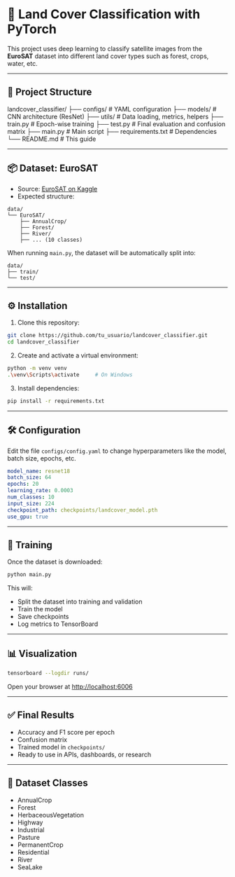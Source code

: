 # 🚀 Land Cover Classification with PyTorch

This project uses deep learning to classify satellite images from the **EuroSAT** dataset into different land cover types such as forest, crops, water, etc.

---

## 📁 Project Structure

landcover\_classifier/
├── configs/             # YAML configuration
├── models/              # CNN architecture (ResNet)
├── utils/               # Data loading, metrics, helpers
├── train.py             # Epoch-wise training
├── test.py              # Final evaluation and confusion matrix
├── main.py              # Main script
├── requirements.txt     # Dependencies
└── README.md            # This guide

---

## 📦 Dataset: EuroSAT

* Source: [EuroSAT on Kaggle](https://www.kaggle.com/datasets/apollo2506/eurosat-dataset)
* Expected structure:

```
data/
└── EuroSAT/
    ├── AnnualCrop/
    ├── Forest/
    ├── River/
    ├── ... (10 classes)
```

When running `main.py`, the dataset will be automatically split into:

```
data/
├── train/
└── test/
```

---

## ⚙️ Installation

1. Clone this repository:

```bash
git clone https://github.com/tu_usuario/landcover_classifier.git
cd landcover_classifier
```

2. Create and activate a virtual environment:

```bash
python -m venv venv
.\venv\Scripts\activate     # On Windows
```

3. Install dependencies:

```bash
pip install -r requirements.txt
```

---

## 🛠️ Configuration

Edit the file `configs/config.yaml` to change hyperparameters like the model, batch size, epochs, etc.

```yaml
model_name: resnet18
batch_size: 64
epochs: 20
learning_rate: 0.0003
num_classes: 10
input_size: 224
checkpoint_path: checkpoints/landcover_model.pth
use_gpu: true
```

---

## 🚀 Training

Once the dataset is downloaded:

```bash
python main.py
```

This will:

* Split the dataset into training and validation
* Train the model
* Save checkpoints
* Log metrics to TensorBoard

---

## 📊 Visualization

```bash
tensorboard --logdir runs/
```

Open your browser at [http://localhost:6006](http://localhost:6006)

---

## ✅ Final Results

* Accuracy and F1 score per epoch
* Confusion matrix
* Trained model in `checkpoints/`
* Ready to use in APIs, dashboards, or research

---

## 🧠 Dataset Classes

* AnnualCrop
* Forest
* HerbaceousVegetation
* Highway
* Industrial
* Pasture
* PermanentCrop
* Residential
* River
* SeaLake
